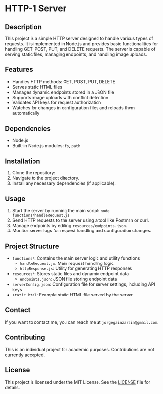 # HTTP-1 Server

## Description
This project is a simple HTTP server designed to handle various types of requests. It is implemented in Node.js and provides basic functionalities for handling GET, POST, PUT, and DELETE requests. The server is capable of serving static files, managing endpoints, and handling image uploads.

## Features
- Handles HTTP methods: GET, POST, PUT, DELETE
- Serves static HTML files
- Manages dynamic endpoints stored in a JSON file
- Supports image uploads with conflict detection
- Validates API keys for request authorization
- Watches for changes in configuration files and reloads them automatically

## Dependencies
- Node.js
- Built-in Node.js modules: `fs`, `path`

## Installation
1. Clone the repository:
2. Navigate to the project directory.
3. Install any necessary dependencies (if applicable).

## Usage
1. Start the server by running the main script:
   `node functions/handleRequest.js`
2. Send HTTP requests to the server using a tool like Postman or curl.
3. Manage endpoints by editing `resources/endpoints.json`.
4. Monitor server logs for request handling and configuration changes.

## Project Structure
- `functions/`: Contains the main server logic and utility functions
  - `handleRequest.js`: Main request handling logic
  - `httpResponse.js`: Utility for generating HTTP responses
- `resources/`: Stores static files and dynamic endpoint data
  - `endpoints.json`: JSON file storing endpoint data
- `serverConfig.json`: Configuration file for server settings, including API keys
- `static.html`: Example static HTML file served by the server

## Contact 
If you want to contact me, you can reach me at `jorgegainzarain@gmail.com`.

## Contributing
This is an individual project for academic purposes. Contributions are not currently accepted.

## License
This project is licensed under the MIT License. See the [LICENSE](LICENSE) file for details.
